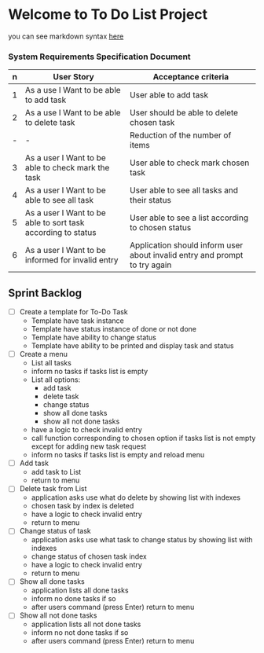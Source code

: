 # Welcome to To Do List Project

you can see markdown syntax [here](https://github.com/marktext/marktext/blob/master/docs/MARKDOWN_SYNTAX.md)

### System Requirements Specification Document

n| User Story | Acceptance criteria
-|-|-
1| As a use I Want to be able to add task | User able to add task    
2| As a use I Want to be able to delete task  | User should be able to delete chosen task  
-| - | Reduction of the number of items
3| As a user I Want to be able to check mark the task  | User able to check mark chosen task
4| As a user I Want to be able to see all task  | User able to see all tasks and their status
5| As a user I Want to be able to sort task according to status | User able to see a list according to chosen status
6| As a user I Want to be informed for invalid entry | Application should inform user about invalid entry and prompt to try again

## Sprint Backlog

- [ ] Create a template for To-Do Task
  - Template have task instance
  - Template have status instance of done or not done
  - Template have ability to change status
  - Template have ability to be printed and display task and status
- [ ] Create a menu
  - List all tasks
  - inform no tasks if tasks list is empty
  - List all options:
    - add task
    - delete task
    - change status
    - show all done tasks
    - show all not done tasks
  - have a logic to check invalid entry
  - call function corresponding to chosen option if tasks list is not empty except for adding new task request
  - inform no tasks if tasks list is empty and reload menu
- [ ] Add task
  - add task to List
  - return to menu
- [ ] Delete task from List
  - application asks use what do delete by showing list with indexes
  - chosen task by index is deleted
  - have a logic to check invalid entry
  - return to menu
- [ ] Change status of task
  - application asks use what task to change status by showing list with indexes
  - change status of chosen task index
  - have a logic to check invalid entry
  - return to menu
- [ ] Show all done tasks
  - application lists all done tasks
  - inform no done tasks if so
  - after users command (press Enter) return to menu
- [ ] Show all not done tasks
  - application lists all not done tasks
  - inform no not done tasks if so
  - after users command (press Enter) return to menu
